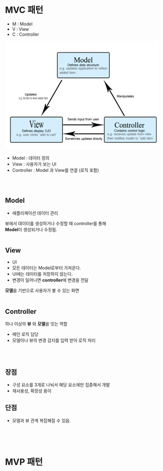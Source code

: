 # MVC 패턴
- M : Model
- V : View 
- C : Controller 

![](./../../assets/2023-03-12-15-39-05.png)

- Model : 데이터 정의
- View : 사용자가 보는 UI
- Controller : Model 과 View를 연결 (로직 포함)     
<br/>
<br/>

## Model   
- 애플리케이션 데이터 관리          

뷰에서 데이터를 생성하거나 수정할 때 controller를 통해    
**Model**이 생성되거나 수정됨.
<br/>
<br/>

## View
- UI
- 모든 데이터는 Model로부터 가져온다.
- UI에는 데이터를 저장하지 않는다.
- 변경이 일어나면 **controller**에 변경을 전달        

**모델**을 기반으로 사용자가 볼 수 있는 화면
<br/>
<br/>

## Controller
하나 이상의 **뷰** 와 **모델**을 잇는 역할
- 메인 로직 담당
- 모델이나 뷰의 변경 감지를 입력 받아 로직 처리

<br/>
<br/>

## 장점
- 구성 요소를 3개로 나눠서 해당 요소에만 집중해서 개발
- 재사용성, 확장성 용이

## 단점
- 모델과 뷰 관계 복잡해질 수 있음.
<br/>
<br/>
<br/>

# MVP 패턴
